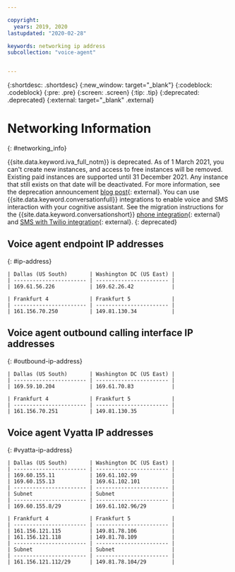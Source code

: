 ```yaml
---

copyright:
  years: 2019, 2020
lastupdated: "2020-02-28"

keywords: networking ip address
subcollection: "voice-agent"


---
```


{:shortdesc: .shortdesc}
{:new_window: target="_blank"}
{:codeblock: .codeblock}
{:pre: .pre}
{:screen: .screen}
{:tip: .tip}
{:deprecated: .deprecated}
{:external: target="_blank" .external}

# Networking Information
{: #networking_info}

{{site.data.keyword.iva_full_notm}} is deprecated. As of 1 March 2021, you can't create new instances, and access to free instances will be removed. Existing paid instances are supported until 31 December 2021. Any instance that still exists on that date will be deactivated. For more information, see the deprecation announcement [blog post](https://community.ibm.com/community/user/watsonapps/blogs/mitch-mason1/2021/02/08/announcing-voice-agent-with-watson-deprecation){: external}. You can use {{site.data.keyword.conversationfull}} integrations to enable voice and SMS interaction with your cognitive assistant. See the migration instructions for the {{site.data.keyword.conversationshort}} [phone integration](/docs/assistant?topic=assistant-deploy-phone#deploy-phone-migrate-from-va){: external} and [SMS with Twilio integration](/docs/assistant?topic=assistant-deploy-sms#deploy-sms-migrate-from-va){: external}.
{: deprecated}

## Voice agent endpoint IP addresses
{: #ip-address}

    | Dallas (US South)       | Washington DC (US East) |
    | ----------------------- | ----------------------- |
    | 169.61.56.226           | 169.62.26.42            |

    | Frankfurt 4             | Frankfurt 5             |
    | ----------------------- | ----------------------- |
    | 161.156.70.250          | 149.81.130.34           |

## Voice agent outbound calling interface IP addresses
{: #outbound-ip-address}

    | Dallas (US South)       | Washington DC (US East) |
    | ----------------------- | ----------------------- |
    | 169.59.10.204           | 169.61.70.83            |

    | Frankfurt 4             | Frankfurt 5             |
    | ----------------------- | ----------------------- |
    | 161.156.70.251          | 149.81.130.35           |

## Voice agent Vyatta IP addresses
{: #vyatta-ip-address}

    | Dallas (US South)       | Washington DC (US East) |
    | ----------------------- | ----------------------- |
    | 169.60.155.11           | 169.61.102.99           |
    | 169.60.155.13           | 169.61.102.101          |
    | ----------------------- | ----------------------- |
    | Subnet                  | Subnet                  |
    | ----------------------- | ----------------------- |
    | 169.60.155.8/29         | 169.61.102.96/29        |

    | Frankfurt 4             | Frankfurt 5             |
    | ----------------------- | ----------------------- |
    | 161.156.121.115         | 149.81.78.106           |
    | 161.156.121.118         | 149.81.78.109           |
    | ----------------------- | ----------------------- |
    | Subnet                  | Subnet                  |
    | ----------------------- | ----------------------- |
    | 161.156.121.112/29      | 149.81.78.104/29        |
